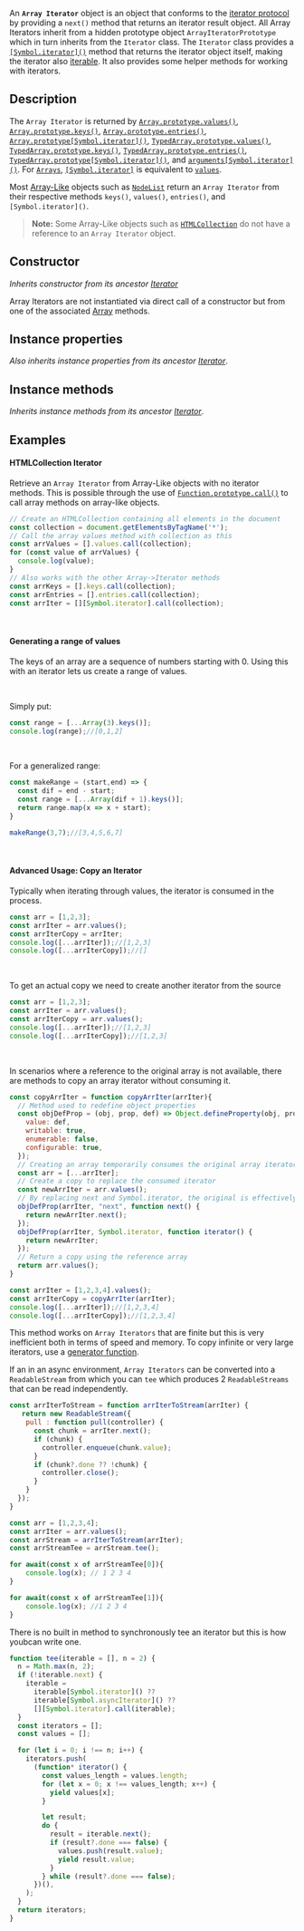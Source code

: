 
An **`Array Iterator`** object is an object that conforms to the [iterator protocol](/en-US/docs/Web/JavaScript/Reference/Iteration_protocols#the_iterator_protocol) by providing a `next()` method that returns an iterator result object. All Array Iterators inherit from a hidden prototype object `ArrayIteratorPrototype` which in turn inherits from the `Iterator` class. The `Iterator` class provides a [`[Symbol.iterator]()`](/en-US/docs/Web/JavaScript/Reference/Global_Objects/Iterator/Symbol.iterator) method that returns the iterator object itself, making the iterator also [iterable](/en-US/docs/Web/JavaScript/Reference/Iteration_protocols#the_iterable_protocol). It also provides some helper methods for working with iterators.

## Description

The `Array Iterator` is returned by [`Array.prototype.values()`](/en-US/docs/Web/JavaScript/Reference/Global_Objects/Array/values), [`Array.prototype.keys()`](/en-US/docs/Web/JavaScript/Reference/Global_Objects/Array/keys), [`Array.prototype.entries()`](/en-US/docs/Web/JavaScript/Reference/Global_Objects/Array/entries), [`Array.prototype[Symbol.iterator]()`](/en-US/docs/Web/JavaScript/Reference/Global_Objects/Array/Symbol.iterator), [`TypedArray.prototype.values()`](/en-US/docs/Web/JavaScript/Reference/Global_Objects/TypedArray/values), [`TypedArray.prototype.keys()`](/en-US/docs/Web/JavaScript/Reference/Global_Objects/TypedArray/keys), [`TypedArray.prototype.entries()`](/en-US/docs/Web/JavaScript/Reference/Global_Objects/TypedArray/entries), [`TypedArray.prototype[Symbol.iterator]()`](/en-US/docs/Web/JavaScript/Reference/Global_Objects/TypedArray/Symbol.iterator), and [`arguments[Symbol.iterator]()`](/en-US/docs/Web/JavaScript/Reference/Functions/arguments/Symbol.iterator). For [`Arrays`](/en-US/docs/Web/JavaScript/Reference/Global_Objects/Array),  [`[Symbol.iterator]`](/en-US/docs/Web/JavaScript/Reference/Global_Objects/Array/Symbol.iterator) is equivalent to [`values`](/en-US/docs/Web/JavaScript/Reference/Global_Objects/Array/values). 

Most [Array-Like](/en-US/docs/Web/JavaScript/Reference/Global_Objects/Array#array-like_objects) objects such as [`NodeList`](/en-US/docs/Web/API/NodeList) return an `Array Iterator` from their respective methods `keys()`, `values()`, `entries()`, and `[Symbol.iterator]()`.
  
> **Note:** Some Array-Like objects such as [`HTMLCollection`](/en-US/docs/Web/API/HTMLCollection) do not have a reference to an `Array Iterator` object.

## Constructor

_Inherits constructor from its ancestor [Iterator](/en-US/docs/Web/JavaScript/Reference/Global_Objects/Iterator)_

  Array Iterators are not instantiated via direct call of a constructor but from one of the associated [Array](/en-US/docs/Web/JavaScript/Reference/Global_Objects/Array) methods.

## Instance properties

_Also inherits instance properties from its ancestor [Iterator](/en-US/docs/Web/JavaScript/Reference/Global_Objects/Iterator)_.

## Instance methods

_Inherits instance methods from its ancestor [Iterator](/en-US/docs/Web/JavaScript/Reference/Global_Objects/Iterator)_.

## Examples

#### HTMLCollection Iterator
Retrieve an `Array Iterator` from Array-Like objects with no iterator methods. This is possible through the use of [`Function.prototype.call()`](/en-US/docs/Web/JavaScript/Reference/Global_Objects/Function/call) to call array methods on array-like objects.
```js
// Create an HTMLCollection containing all elements in the document
const collection = document.getElementsByTagName('*');
// Call the array values method with collection as this
const arrValues = [].values.call(collection);
for (const value of arrValues) {
  console.log(value);
}
// Also works with the other Array->Iterator methods
const arrKeys = [].keys.call(collection);
const arrEntries = [].entries.call(collection);
const arrIter = [][Symbol.iterator].call(collection);
```
⠀

#### Generating a range of values
The keys of an array are a sequence of numbers starting with 0. Using this with an iterator lets us create a range of values.

⠀

Simply put:
```js
const range = [...Array(3).keys()];
console.log(range);//[0,1,2]
```

⠀

For a generalized range:
```js
const makeRange = (start,end) => {
  const dif = end - start;
  const range = [...Array(dif + 1).keys()];
  return range.map(x => x + start);
}

makeRange(3,7);//[3,4,5,6,7]
```
⠀

#### Advanced Usage: Copy an Iterator
Typically when iterating through values, the iterator is consumed in the process.

```js
const arr = [1,2,3];
const arrIter = arr.values();
const arrIterCopy = arrIter;
console.log([...arrIter]);//[1,2,3]
console.log([...arrIterCopy]);//[]
```

⠀

To get an actual copy we need to create another iterator from the source
```js
const arr = [1,2,3];
const arrIter = arr.values();
const arrIterCopy = arr.values();
console.log([...arrIter]);//[1,2,3]
console.log([...arrIterCopy]);//[1,2,3]
```

⠀

In scenarios where a reference to the original array is not available, there are methods to copy an array iterator without consuming it. 
```js
const copyArrIter = function copyArrIter(arrIter){
  // Method used to redefine object properties
  const objDefProp = (obj, prop, def) => Object.defineProperty(obj, prop, {
    value: def,
    writable: true,
    enumerable: false,
    configurable: true,
  });
  // Creating an array temporarily consumes the original array iterator
  const arr = [...arrIter];
  // Create a copy to replace the consumed iterator
  const newArrIter = arr.values();
  // By replacing next and Symbol.iterator, the original is effectively restored
  objDefProp(arrIter, "next", function next() {
    return newArrIter.next();
  });
  objDefProp(arrIter, Symbol.iterator, function iterator() {
    return newArrIter;
  });
  // Return a copy using the reference array
  return arr.values();
}

const arrIter = [1,2,3,4].values();
const arrIterCopy = copyArrIter(arrIter);
console.log([...arrIter]);//[1,2,3,4]
console.log([...arrIterCopy]);//[1,2,3,4]
```
This method works on `Array Iterators` that are finite but this is very inefficient both in terms of speed and memory. To copy infinite or very large iterators, use a [generator function](/en-US/docs/Web/JavaScript/Reference/Global_Objects/GeneratorFunction).

If an in an async environment, `Array Iterators` can be converted into a `ReadableStream` from which you can `tee` which produces 2 `ReadableStreams` that can be read independently. 
```js
const arrIterToStream = function arrIterToStream(arrIter) {
   return new ReadableStream({
    pull : function pull(controller) {
      const chunk = arrIter.next();
      if (chunk) {
        controller.enqueue(chunk.value);
      }
      if (chunk?.done ?? !chunk) {
        controller.close();
      }
    }
  });
}

const arr = [1,2,3,4];
const arrIter = arr.values();
const arrStream = arrIterToStream(arrIter);
const arrStreamTee = arrStream.tee();

for await(const x of arrStreamTee[0]){
	console.log(x); // 1 2 3 4
}

for await(const x of arrStreamTee[1]){
	console.log(x); //1 2 3 4
}
```

There is no built in method to synchronously tee an iterator but this is how youbcan write one.
```js
function tee(iterable = [], n = 2) {
  n = Math.max(n, 2);
  if (!iterable.next) {
    iterable =
      iterable[Symbol.iterator]() ??
      iterable[Symbol.asyncIterator]() ??
      [][Symbol.iterator].call(iterable);
  }
  const iterators = [];
  const values = [];

  for (let i = 0; i !== n; i++) {
    iterators.push(
      (function* iterator() {
        const values_length = values.length;
        for (let x = 0; x !== values_length; x++) {
          yield values[x];
        }

        let result;
        do {
          result = iterable.next();
          if (result?.done === false) {
            values.push(result.value);
            yield result.value;
          }
        } while (result?.done === false);
      })(),
    );
  }
  return iterators;
}

```
